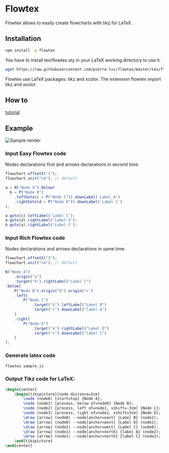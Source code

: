 # Flowtex

Flowtex allows to easily create flowcharts with tikz for LaTeX.

## Installation

```bash
npm install -g flowtex
```

You have to install tex/flowtex.sty in your LaTeX working directory to use it.

```bash
wget https://raw.githubusercontent.com/pierre-luc/flowtex/master/tex/flowtex.sty
```


Flowtex use LaTeX packages: tikz and xcolor. The extension flowtex import tikz
and xcolor.

## How to
[tutorial](https://raw.githubusercontent.com/pierre-luc/flowtex/master/sample/tuto/tuto.md)

## Example

![Sample render](https://raw.githubusercontent.com/pierre-luc/flowtex/master/sample/sample.png)

### Input Easy Flowtex code
Nodes declarations first and arrows declarations in second time.
```javascript
flowchart.offsetX("3");
flowchart.unit("cm"); // default

a = N("Node A").below(
  b = P("Node B")
    .leftGoto(c = P("Node C")).downLabel('Label A')
    .rightGoto(d = P("Node D")).downLabel('Label C')
);

a.goto(c).leftLabel('Label C');
a.goto(d).rightLabel('Label D');
b.goto(a).rightLabel('Label C');

```

### Input Rich Flowtex code
Nodes declarations and arrows declarations in same time.
```javascript
flowchart.offsetX("3");
flowchart.unit("cm"); // default

N("Node A")
    .origin("a")
    .target("b").rightLabel("Label C")
.below(
    P("Node B").origin("b").origin("c")
    .left(
        P("Node C")
            .target("a").leftLabel("Label B")
            .target("c").downLabel("label A")
    )
    .right(
        P("Node D")
            .target("a").rightLabel("Label D")
            .target("c").downLabel("label C")
    )
);
```

### Generate latex code
```bash
flowtex sample.js
```

### Output Tikz code for LaTeX:
```latex
\begin{center}
    \begin{tikzpicture}[node distance=2cm]
        \node (node0) [startstop] {Node A};
        \node (node1) [process, below of=node0] {Node B};
        \node (node2) [process, left of=node1, xshift=-3cm] {Node C};
        \node (node3) [process, right of=node1, xshift=3cm] {Node D};
        \draw [arrow] (node0) --node[anchor=east] {Label B} (node2);
        \draw [arrow] (node0) --node[anchor=west] {Label D} (node3);
        \draw [arrow] (node1) --node[anchor=west] {Label C} (node0);
        \draw [arrow] (node1) --node[anchor=north] {label A} (node2);
        \draw [arrow] (node1) --node[anchor=north] {label C} (node3);
    \end{tikzpicture}
\end{center}
```
